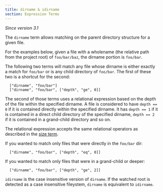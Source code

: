 ```yaml
---
title: dirname & idirname
section: Expression Terms
---
```


*Since version 3.1*

The `dirname` term allows matching on the parent directory structure for a
given file.

For the examples below, given a file with a wholename (the relative path from
the project root) of `foo/bar/baz`, the dirname portion is `foo/bar`.

The following two terms will match any file whose dirname is either exactly a
match for `foo/bar` or is any child directory of `foo/bar`.  The first of these
two is a shortcut for the second:

      ["dirname", "foo/bar"]
      ["dirname", "foo/bar", ["depth", "ge", 0]]

The second of those terms uses a relational expression based on the depth of
the file within the specified dirname.  A file is considered to have
`depth == 0` if it is contained directly within the specified dirname.  It has
`depth == 1` if it is contained in a direct child directory of the specified
dirname, `depth == 2` if it is contained in a grand-child directory and so on.

The relational expression accepts the same relational operators as described in
the [size term](size.html).

If you wanted to match only files that were directly in the `foo/bar` dir:

      ["dirname", "foo/bar", ["depth", "eq", 0]]

If you wanted to match only files that were in a grand-child or deeper:

      ["dirname", "foo/bar", ["depth", "ge", 2]]

`idirname` is the case insensitive version of `dirname`.  If the watched root
is detected as a case insensitive fileystem, `dirname` is equivalent to `idirname`.
